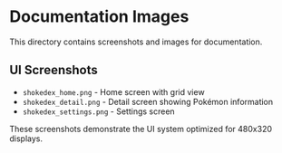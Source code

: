 # Documentation Images

This directory contains screenshots and images for documentation.

## UI Screenshots

- `shokedex_home.png` - Home screen with grid view
- `shokedex_detail.png` - Detail screen showing Pokémon information
- `shokedex_settings.png` - Settings screen

These screenshots demonstrate the UI system optimized for 480x320 displays.
